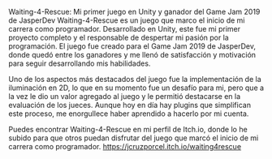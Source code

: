 Waiting-4-Rescue: Mi primer juego en Unity y ganador del Game Jam 2019 de JasperDev
Waiting-4-Rescue es un juego que marco el inicio de mi carrera como programador. Desarrollado en Unity, este fue mi primer proyecto completo y el responsable de despertar mi pasión por la programación.
El juego fue creado para el Game Jam 2019 de JasperDev, donde quedó entre los ganadores y me llenó de satisfacción y motivación para seguir desarrollando mis habilidades.

Uno de los aspectos más destacados del juego fue la implementación de la iluminación en 2D, lo que en su momento fue un desafío para mi, pero que a la vez le dio un valor agregado al juego y le permitió destacarse en la evaluación de los jueces.
Aunque hoy en día hay plugins que simplifican este proceso, me enorgullece haber aprendido a hacerlo por mi cuenta.

Puedes encontrar Waiting-4-Rescue en mi perfil de Itch.io, donde lo he subido para que otros puedan disfrutar del juego que marcó el inicio de mi carrera como programador.
https://jcruzporcel.itch.io/waiting4rescue
